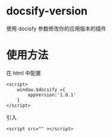 # docsify-version

使用 docisfy 参数修改你的应用版本的插件

# 使用方法

在 html 中配置

```
<script>
    window.$docsify ={
        appVersion:'1.0.1'
    }
</script>
```

引入

```
<script src="" ></script>
```
